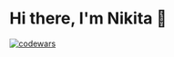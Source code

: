 # Hi there, I'm Nikita 👋
[![codewars](https://www.codewars.com/users/ZVARYYKA/badges/large)](https://www.codewars.com/users/ZVARYYKA) 

<!--
**ZVARYYKA/ZVARYYKA** is a ✨ _special_ ✨ repository because its `README.md` (this file) appears on your GitHub profile.

Here are some ideas to get you started:

- 🔭 I’m currently working on ...
- 🌱 I’m currently learning ...
- 👯 I’m looking to collaborate on ...
- 🤔 I’m looking for help with ...
- 💬 Ask me about ...
- 📫 How to reach me: ...
- 😄 Pronouns: ...
- ⚡ Fun fact: ...
-->
